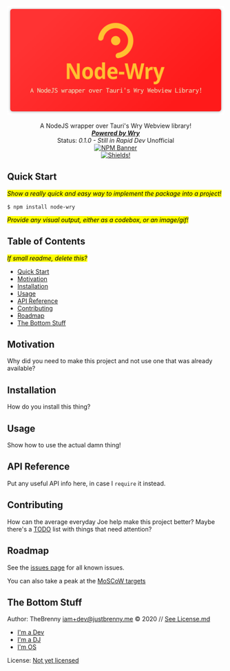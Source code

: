 <br />
<p align="center">
  <a href="#"> <!-- Change the HREF to the link! -->
    <img src="./docs/res/banner.png" alt="Title Image">
  </a>

  <p align="center">
    A NodeJS wrapper over Tauri's Wry Webview library!
    <br />
    <a href="https://github.com/tauri-apps/wry"><strong><em>Powered by Wry</em></strong></a>
	<br />
	Status: <em>0.1.0 - Still in Rapid Dev</em>
    Unofficial
	<br />
    <a href="https://nodei.co/npm/node-wry/"><img src="https://nodei.co/npm/node-wry.png" alt="NPM Banner"></a>
    <br />
    <!-- SHIELDS -->
    <a href="https://shields.io"><img src="https://img.shields.io/badge/under-development-red" alt="Shields!"></a>
  </p>
</p>

## Quick Start

<span style="background:yellow;color:black;">*Show a really quick and easy way to implement the package into a project!*</span>

```console
$ npm install node-wry
```

<span style="background:yellow;color:black;">*Provide any visual output, either as a codebox, or an image/gif!*</span>

## Table of Contents

<span style="background:yellow;color:black;">*If small readme, delete this?*</span>

- [Quick Start](#quick-start)
- [Motivation](#motivation)
- [Installation](#installation)
- [Usage](#usage)
- [API Reference](#api-reference)
- [Contributing](#contributing)
- [Roadmap](#roadmap)
- [The Bottom Stuff](#the-bottom-stuff)

## Motivation

Why did you need to make this project and not use one that was already available?

## Installation

How do you install this thing?

## Usage

Show how to use the actual damn thing!

## API Reference

Put any useful API info here, in case I `require` it instead.

## Contributing

How can the average everyday Joe help make this project better? Maybe there's a [TODO](./TODO.md) list with things that need attention?

## Roadmap

See the [issues page](/issues) for all known issues.

You can also take a peak at the [MoSCoW targets](./TODO.md)

## The Bottom Stuff

Author: TheBrenny <iam+dev@justbrenny.me> © 2020 // [See License.md](./license.md)

- [I'm a Dev](https://justbrenny.me/dev)
- [I'm a DJ](https://justbrenny.me/dj)
- [I'm OS](https://github.com/TheBrenny/)

License: [Not yet licensed](https://choosealicense.com/)